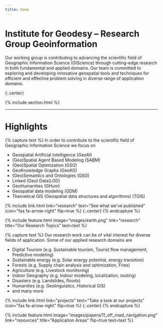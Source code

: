 ```yaml
---
title: Home
---
```


# Institute for Geodesy – Research Group Geoinformation
Our working group is contributing to advancing the scientific field of Geographic Information Science (GIScience) through cutting-edge research in both fundamental and applied domains. Our team is committed to exploring and developing innovative geospatial tools and techniques for efficient and effective problem solving in diverse range of application domains.

{:.center}

<!--{% include banner.html image="images/banner.jpg" %}-->

{% include section.html %}

---
# Highlights

{% capture text %}
In order to contribute to the scientific field of Geographic Information Science we focus on

* Geospatial Artificial Intelligence (GeoAI)
* (Geo)Spatial Agent Based Modeling (SABM)
* (Geo)Spatial Optimization (GSO)
* GeoKnowledge Graphs (GeoKG)
* (Geo)Semantics and Ontologies (GSO)
* Linked (Geo) Data(LGD)
* GeoHumanities (GHum)
* Geospatial data modeling (GDM)
* Theoretical GIS (Geospatial data structures and algorithms) (TGIS)

{%
  include link.html
  link="research"
  text="See what we've published"
  icon="fas fa-arrow-right"
  flip=true
%}
{:.center}
{% endcapture %}

{%
  include feature.html
  image="images/earth.png"
  link="research"
  title="Our Research Topics"
  text=text
%}

{% capture text %}
Our research work can be of vital interest for diverse fields of application. Some of our applied research domains are
* Digital Tourism (e.g. Sustainable tourism, Tourist flow management, Predictive modeling)
* Sustainable energy (e.g. Solar energy potential, energy transition)
* Forests (e.g. Supply chain analysis and optimization, Fires)
* Agriculture (e.g. Livestock monitoring)
* Indoor Geography (e.g. Indoor modeling, localization, routing)
* Disasters (e.g. Landslides, floods)
* Humanities (e.g. Geolinguistics, Historical GIS)
*	and many more

{%
  include link.html
  link="projects"
  text="Take a look at our projects"
  icon="fas fa-arrow-right"
  flip=true
%}
{:.center}
{% endcapture %}

{%
  include feature.html
  image="images/papers/11_off_road_navigation.png"
  link="resources"
  title="Application Areas"
  flip=true
  text=text
%}
